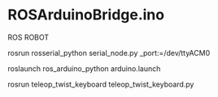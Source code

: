 # ROSArduinoBridge.ino
ROS ROBOT

rosrun rosserial_python serial_node.py _port:=/dev/ttyACM0

roslaunch ros_arduino_python arduino.launch

rosrun teleop_twist_keyboard teleop_twist_keyboard.py
